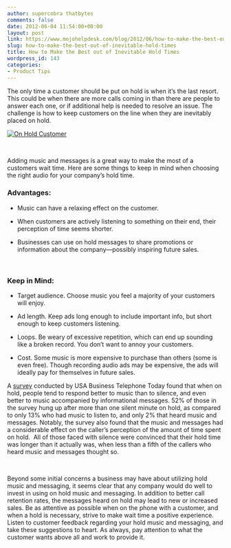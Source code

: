 ```yaml
---
author: supercobra thatbytes
comments: false
date: 2012-06-04 11:54:00+00:00
layout: post
link: https://www.mojohelpdesk.com/blog/2012/06/how-to-make-the-best-out-of-inevitable-hold-times/
slug: how-to-make-the-best-out-of-inevitable-hold-times
title: How to Make the Best out of Inevitable Hold Times
wordpress_id: 143
categories:
- Product Tips
---
```





The only time a customer should be put on hold is when it’s the last resort. This could be when there are more calls coming in than there are people to answer each one, or if additional help is needed to resolve an issue. The challenge is how to keep customers on the line when they are inevitably placed on hold.


<!-- more -->





[![On Hold Customer](http://www.mojohelpdesk.com/blog/wordpress/wp-content/uploads/2012/06/On-Hold-Customer.png)](http://www.mojohelpdesk.com/blog/wordpress/wp-content/uploads/2012/06/On-Hold-Customer.png)







 




Adding music and messages is a great way to make the most of a customers wait time. Here are some things to keep in mind when choosing the right audio for your company’s hold time.  
  





### Advantages:








	
  * Music can have a relaxing effect on the customer.

	
  * When customers are actively listening to something on their end, their perception of time seems shorter.

	
  * Businesses can use on hold messages to share promotions or information about the company—possibly inspiring future sales.


 


### Keep in Mind:








	
  * Target audience. Choose music you feel a majority of your customers will enjoy.

	
  * Ad length. Keep ads long enough to include important info, but short enough to keep customers listening.

	
  * Loops. Be weary of excessive repetition, which can end up sounding like a broken record. You don’t want to annoy your customers.

	
  * Cost. Some music is more expensive to purchase than others (some is even free). Though recording audio ads may be expensive, the ads will ideally pay for themselves in future sales.





A [survey](http://www.musicworksforyou.com/background-music/the-impact-of-on-hold-music-for-improving-customer-retention.html) conducted by USA Business Telephone Today found that when on hold, people tend to respond better to music than to silence, and even better to music accompanied by informational messages. 52% of those in the survey hung up after more than one silent minute on hold, as compared to only 13% who had music to listen to, and only 2% that heard music and messages. Notably, the survey also found that the music and messages had a considerable effect on the caller’s perception of the amount of time spent on hold.  All of those faced with silence were convinced that their hold time was longer than it actually was, when less than a fifth of the callers who heard music and messages thought so.




 




Beyond some initial concerns a business may have about utilizing hold music and messaging, it seems clear that any company would do well to invest in using on hold music and messaging. In addition to better call retention rates, the messages heard on hold may lead to new or increased sales. Be as attentive as possible when on the phone with a customer, and when a hold is necessary, strive to make wait time a positive experience. Listen to customer feedback regarding your hold music and messaging, and take these suggestions to heart. As always, pay attention to what the customer wants above all and work to provide it.            
